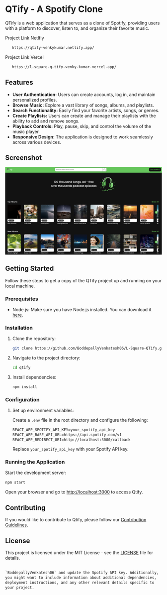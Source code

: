 # QTify - A Spotify Clone

QTify is a web application that serves as a clone of Spotify, providing users with a platform to discover, listen to, and organize their favorite music.

Project Link Netlfiy
```bash
   https://qtify-venkykumar.netlify.app/
   ```
Project Link Vercel
```bash
   https://l-square-q-tify-venky-kumar.vercel.app/
   ```

## Features

- **User Authentication:** Users can create accounts, log in, and maintain personalized profiles.
- **Browse Music:** Explore a vast library of songs, albums, and playlists.
- **Search Functionality:** Easily find your favorite artists, songs, or genres.
- **Create Playlists:** Users can create and manage their playlists with the ability to add and remove songs.
- **Playback Controls:** Play, pause, skip, and control the volume of the music player.
- **Responsive Design:** The application is designed to work seamlessly across various devices.

## Screenshot

![Home Page](Home_Page.png)

## Getting Started

Follow these steps to get a copy of the QTify project up and running on your local machine.

### Prerequisites

- Node.js: Make sure you have Node.js installed. You can download it [here](https://nodejs.org/).

### Installation

1. Clone the repository:

   ```bash
   git clone https://github.com/BoddepallyVenkatesh06/L-Square-QTify.git
   ```

2. Navigate to the project directory:

   ```bash
   cd qtify
   ```

3. Install dependencies:

   ```bash
   npm install
   ```

### Configuration

1. Set up environment variables:

   Create a `.env` file in the root directory and configure the following:

   ```env
   REACT_APP_SPOTIFY_API_KEY=your_spotify_api_key
   REACT_APP_BASE_API_URL=https://api.spotify.com/v1
   REACT_APP_REDIRECT_URI=http://localhost:3000/callback
   ```

   Replace `your_spotify_api_key` with your Spotify API key.

### Running the Application

Start the development server:

```bash
npm start
```

Open your browser and go to [http://localhost:3000](http://localhost:3000) to access Qtify.

## Contributing

If you would like to contribute to Qtify, please follow our [Contribution Guidelines](CONTRIBUTING.md).

## License

This project is licensed under the MIT License - see the [LICENSE](LICENSE) file for details.
```

`BoddepallyVenkatesh06` and update the Spotify API key. Additionally, you might want to include information about additional dependencies, deployment instructions, and any other relevant details specific to your project.
